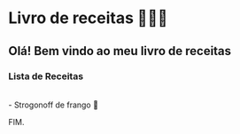 # Livro de receitas 👨🏽‍🍳

## Olá! Bem vindo ao meu livro de receitas 

### Lista de Receitas 
<br>
 -  Strogonoff de frango 🍗
 
FIM.

